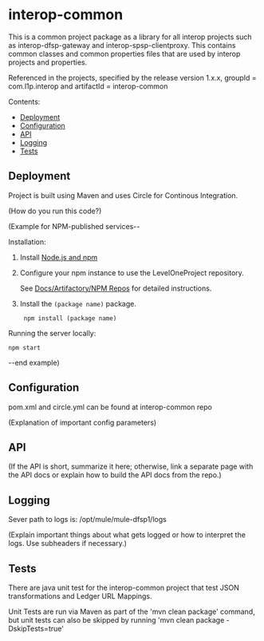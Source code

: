 # interop-common

This is a common project package as a library for all interop projects such as interop-dfsp-gateway and interop-spsp-clientproxy. This contains common classes and common properties files that are used by interop projects and properties. 

Referenced in the projects, specified by the release version 1.x.x, groupId = com.l1p.interop and artifactId = interop-common


Contents:

- [Deployment](#deployment)
- [Configuration](#configuration)
- [API](#api)
- [Logging](#logging)
- [Tests](#tests)

## Deployment

Project is built using Maven and uses Circle for Continous Integration.

(How do you run this code?)

(Example for NPM-published services--

Installation:

1. Install [Node.js and npm](https://nodejs.org/en/)

2. Configure your npm instance to use the LevelOneProject repository.

    See [Docs/Artifactory/NPM Repos](https://github.com/LevelOneProject/Docs/blob/master/Artifactory/npm_repos.md) for detailed instructions.

3. Install the `(package name)` package.

        npm install (package name)

Running the server locally:

    npm start

--end example)

## Configuration

pom.xml and circle.yml can be found at interop-common repo

(Explanation of important config parameters)


## API

(If the API is short, summarize it here; otherwise, link a separate page with the API docs or explain how to build the API docs from the repo.)

## Logging

Sever path to logs is: /opt/mule/mule-dfsp1/logs

(Explain important things about what gets logged or how to interpret the logs. Use subheaders if necessary.)

## Tests

There are java unit test for the interop-common project that test JSON transformations and Ledger URL Mappings.

Unit Tests are run via Maven as part of the 'mvn clean package' command, but unit tests can also be skipped by running 'mvn clean package -DskipTests=true'
